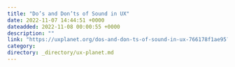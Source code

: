 ```yaml
---
title: "Do’s and Don’ts of Sound in UX"
date: 2022-11-07 14:44:51 +0000
dateadded: 2022-11-08 00:00:55 +0000
description: ""
link: "https://uxplanet.org/dos-and-don-ts-of-sound-in-ux-766178f1ae95?source=rss----819cc2aaeee0---4"
category:
directory: _directory/ux-planet.md
---
```

